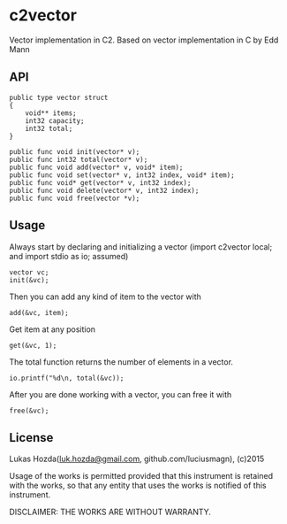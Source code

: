 # c2vector
Vector implementation in C2. Based on vector implementation
in C by Edd Mann

## API
```
public type vector struct
{
    void** items;
    int32 capacity;
    int32 total;
}

public func void init(vector* v);
public func int32 total(vector* v);
public func void add(vector* v, void* item);
public func void set(vector* v, int32 index, void* item);
public func void* get(vector* v, int32 index);
public func void delete(vector* v, int32 index);
public func void free(vector *v);
```
## Usage

Always start by declaring and initializing a vector (import c2vector local; and import stdio as io; assumed)
```
vector vc;
init(&vc);
```
Then you can add any kind of item to the vector with
```
add(&vc, item);
```
Get item at any position
```
get(&vc, 1);
```
The total function returns the number of elements in a vector.
```
io.printf("%d\n, total(&vc));
```
After you are done working with a vector, you can free it with
```
free(&vc);
```

## License
Lukas Hozda(luk.hozda@gmail.com, github.com/luciusmagn), (c)2015

Usage of the works is permitted provided that this instrument is
retained with the works, so that any entity that uses the works
is notified of this instrument.								  

DISCLAIMER: THE WORKS ARE WITHOUT WARRANTY.						